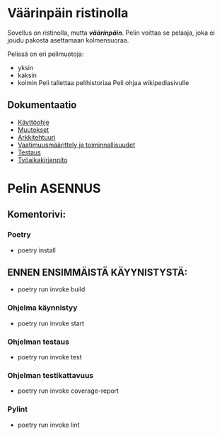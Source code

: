 # Väärinpäin ristinolla

Sovellus on ristinolla, mutta ***väärinpäin***. Pelin voittaa se pelaaja,
joka ei joudu pakosta asettamaan kolmensuoraa.

Pelissä on eri pelimuotoja:
- yksin
- kaksin
- kolmin
Peli tallettaa pelihistoriaa
Peli ohjaa wikipediasivulle

## Dokumentaatio
- [Käyttöohje](https://github.com/hartonenolli/ot-harjoitustyo/blob/master/dokumentaatio/kayttoohje.md)
- [Muutokset](https://github.com/hartonenolli/ot-harjoitustyo/blob/master/dokumentaatio/changelog.md)
- [Arkkitehtuuri](https://github.com/hartonenolli/ot-harjoitustyo/blob/master/dokumentaatio/rakenne.md)
- [Vaatimuusmäärittely ja toiminnallisuudet](https://github.com/hartonenolli/ot-harjoitustyo/blob/master/dokumentaatio/vaatimusmaarittely.md)
- [Testaus](https://github.com/hartonenolli/ot-harjoitustyo/blob/master/dokumentaatio/testaus.md)
- [Työaikakirjanpito](https://github.com/hartonenolli/ot-harjoitustyo/blob/master/dokumentaatio/tyoaikakirjanpito.md)

# Pelin ASENNUS
## Komentorivi:
### Poetry
- poetry install

## ENNEN ENSIMMÄISTÄ KÄYYNISTYSTÄ:
- poetry run invoke build

### Ohjelma käynnistyy
- poetry run invoke start

### Ohjelman testaus
- poetry run invoke test

### Ohjelman testikattavuus
- poetry run invoke coverage-report

### Pylint
- poetry run invoke lint
